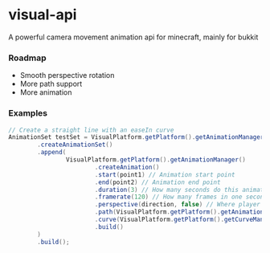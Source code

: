 # visual-api
A powerful camera movement animation api for minecraft, mainly for bukkit

### Roadmap
- Smooth perspective rotation
- More path support
- More animation

### Examples
```java
// Create a straight line with an easeIn curve
AnimationSet testSet = VisualPlatform.getPlatform().getAnimationManager()
        .createAnimationSet()
        .append(
                VisualPlatform.getPlatform().getAnimationManager()
                        .createAnimation()
                        .start(point1) // Animation start point
                        .end(point2) // Animation end point
                        .duration(3) // How many seconds do this animation last
                        .framerate(120) // How many frames in one second
                        .perspective(direction, false) // Where player to look
                        .path(VisualPlatform.getPlatform().getAnimationManager().getPathManager().createLine(), false) // How the camera move
                        .curve(VisualPlatform.getPlatform().getCurveManager().easeIn()) // The curve of the animation
                        .build()
        )
        .build();
```